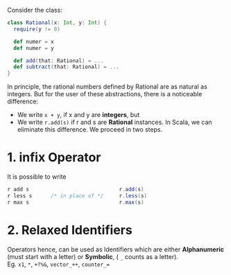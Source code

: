 Consider the class:
```scala
class Rational(x: Int, y: Int) {
  require(y != 0)

  def numer = x
  def numer = y

  def add(that: Rational) = ...
  def subtract(that: Rational) = ...
}
```

In principle, the rational numbers defined by Rational are as natural as integers. But for the user of these abstractions, there is a noticeable difference:
* We write `x + y`, if x and y are **integers**, but
* We write `r.add(s)` if r and s are **Rational** instances.
In Scala, we can eliminate this difference. We proceed in two steps.

# 1. infix Operator
It is possible to write
```scala
r add s                             r.add(s)
r less s      /* in place of */     r.less(s)
r max s                             r.max(s)
```

# 2. Relaxed Identifiers
Operators hence, can be used as Identifiers which are either **Alphanumeric** (must start with a letter) or **Symbolic**, ( `_` counts as a letter). <br/>
Eg. `x1`, `*`, `+?%&`, `vector_++`, `counter_=`
